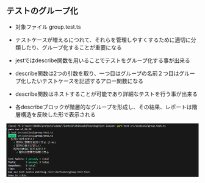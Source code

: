 ## テストのグループ化
- 対象ファイル group.test.ts

- テストケースが増えるにつれて、それらを管理しやすくするために適切に分類したり、グループ化することが重要になる

- jestではdescribe関数を用いることでテストをグループ化する事が出来る

- describe関数は2つの引数を取り、一つ目はグループの名前２つ目はグループ化したいテストケースを記述するアロー関数になる

- describe関数はネストすることが可能であり詳細なテストを行う事が出来る

- 各describeブロックが階層的なグループを形成し、その結果、レポートは階層構造を反映した形で表示される

![alt text](image-13.png)